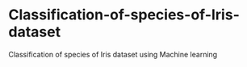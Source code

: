 # Classification-of-species-of-Iris-dataset
Classification of species  of Iris dataset using Machine learning 
